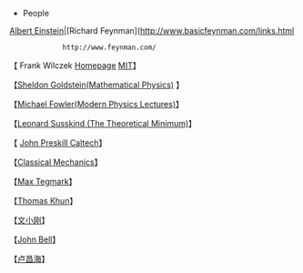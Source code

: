 - People

 [Albert Einstein](https://einsteinpapers.press.princeton.edu/)|[Richard Feynman](http://www.basicfeynman.com/links.html 

                 http://www.feynman.com/

【 Frank Wilczek  [Homepage](https://www.frankawilczek.com) [MIT](https://web.mit.edu/physics/people/faculty/wilczek_frank.html)】

【[Sheldon Goldstein(Mathematical Physics)](http://sites.math.rutgers.edu/~oldstein/quote.html) 】

【[Michael Fowler(Modern Physics Lectures)](http://galileo.phys.virginia.edu/classes/252/home.html)】

【[Leonard Susskind (The Theoretical Minimum)](http://theoreticalminimum.com)】

【 [John Preskill Caltech](http://www.theory.caltech.edu/people/preskill/index.html)】

【[Classical Mechanics](http://farside.ph.utexas.edu/teaching/301/lectures/)】

【[Max Tegmark](http://space.mit.edu/home/tegmark/popular.html)】

【[Thomas Khun](http://www.uky.edu/~eushe2/Pajares/Kuhnsnap.html)】

【[文小刚](http://dao.mit.edu/~wen/)】

【[John Bell](http://www-groups.dcs.st-and.ac.uk/~history/Biographies/Bell_John.html)】

【[卢昌海](https://www.changhai.org/)】
